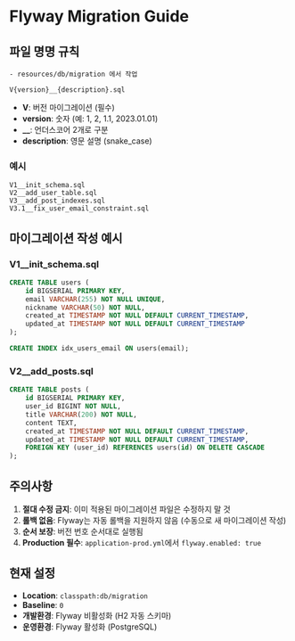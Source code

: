 # Flyway Migration Guide

## 파일 명명 규칙

```
- resources/db/migration 에서 작업

V{version}__{description}.sql
```

- **V**: 버전 마이그레이션 (필수)
- **version**: 숫자 (예: 1, 2, 1.1, 2023.01.01)
- **__**: 언더스코어 2개로 구분
- **description**: 영문 설명 (snake_case)

### 예시
```
V1__init_schema.sql
V2__add_user_table.sql
V3__add_post_indexes.sql
V3.1__fix_user_email_constraint.sql
```

## 마이그레이션 작성 예시

### V1__init_schema.sql
```sql
CREATE TABLE users (
    id BIGSERIAL PRIMARY KEY,
    email VARCHAR(255) NOT NULL UNIQUE,
    nickname VARCHAR(50) NOT NULL,
    created_at TIMESTAMP NOT NULL DEFAULT CURRENT_TIMESTAMP,
    updated_at TIMESTAMP NOT NULL DEFAULT CURRENT_TIMESTAMP
);

CREATE INDEX idx_users_email ON users(email);
```

### V2__add_posts.sql
```sql
CREATE TABLE posts (
    id BIGSERIAL PRIMARY KEY,
    user_id BIGINT NOT NULL,
    title VARCHAR(200) NOT NULL,
    content TEXT,
    created_at TIMESTAMP NOT NULL DEFAULT CURRENT_TIMESTAMP,
    updated_at TIMESTAMP NOT NULL DEFAULT CURRENT_TIMESTAMP,
    FOREIGN KEY (user_id) REFERENCES users(id) ON DELETE CASCADE
);
```

## 주의사항

1. **절대 수정 금지**: 이미 적용된 마이그레이션 파일은 수정하지 말 것
2. **롤백 없음**: Flyway는 자동 롤백을 지원하지 않음 (수동으로 새 마이그레이션 작성)
3. **순서 보장**: 버전 번호 순서대로 실행됨
4. **Production 필수**: `application-prod.yml`에서 `flyway.enabled: true`

## 현재 설정

- **Location**: `classpath:db/migration`
- **Baseline**: `0`
- **개발환경**: Flyway 비활성화 (H2 자동 스키마)
- **운영환경**: Flyway 활성화 (PostgreSQL)
